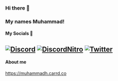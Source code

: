 ### Hi there 👋

### My names Muhammad!

#### My Socials 🔗

[![Discord](https://img.shields.io/badge/discord-5865F2?style=for-the-badge&logo=discord&logoColor=white)](https://discord.com/users/570417753253740545)
[![DiscordNitro](https://img.shields.io/badge/discord-5865F2?style=for-the-badge&logo=discord&logoColor=white)](https://discord.gg/free-boost)
[![Twitter](https://img.shields.io/badge/twitter-1DA1F2?style=for-the-badge&logo=twitter&logoColor=white)](https://twitter.com/RealMuhammadYT)
---


#### About me
https://muhammadh.carrd.co
